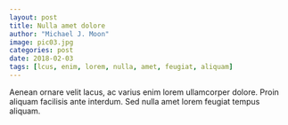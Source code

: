 ```yaml
---
layout: post
title: Nulla amet dolore
author: "Michael J. Moon"
image: pic03.jpg
categories: post
date: 2018-02-03
tags: [lcus, enim, lorem, nulla, amet, feugiat, aliquam]
---
```

Aenean ornare velit lacus, ac varius enim lorem ullamcorper dolore. Proin aliquam facilisis ante interdum. Sed nulla amet lorem feugiat tempus aliquam.
